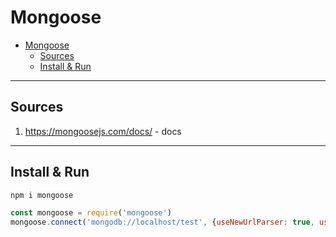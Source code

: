 # Mongoose

- [Mongoose](#mongoose)
	- [Sources](#sources)
	- [Install & Run](#install--run)

***

## Sources

1. https://mongoosejs.com/docs/ - docs

***


## Install & Run

```bash
npm i mongoose 
```

```js
const mongoose = require('mongoose')
mongoose.connect('mongodb://localhost/test', {useNewUrlParser: true, useUnifiedTopology: true})
```

